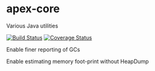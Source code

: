 # apex-core
Various Java utilities

[![Build Status](https://travis-ci.org/blasd/apex-core.svg?branch=master)](https://travis-ci.org/blasd/apex-core)
[![Coverage Status](https://coveralls.io/repos/github/blasd/apex-core/badge.svg?branch=master)](https://coveralls.io/github/blasd/apex-core?branch=master)

Enable finer reporting of GCs

Enable estimating memory foot-print without HeapDump
